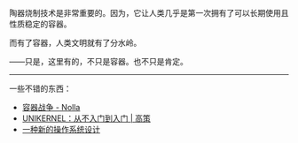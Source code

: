 陶器烧制技术是非常重要的。因为，它让人类几乎是第一次拥有了可以长期使用且性质稳定的容器。

而有了容器，人类文明就有了分水岭。

——只是，这里有的，不只是容器。也不只是肯定。

--------

一些不错的东西：

- [容器战争 - Nolla](https://cmgs.me/life/container-war)
- [UNIKERNEL：从不入门到入门 | 高策](https://gaocegege.com/Blog/%E5%AE%89%E5%88%A9/unikernel-book)
- [一种新的操作系统设计](https://www.yinwang.org/blog-cn/2013/04/14/os-design)

